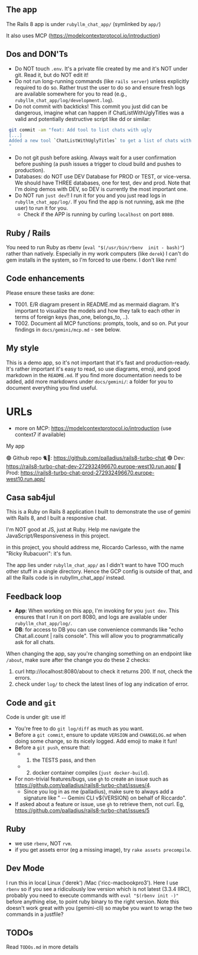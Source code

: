 ## The app

The Rails 8 app is under `rubyllm_chat_app/` (symlinked by `app/`)

It also uses MCP (https://modelcontextprotocol.io/introduction)

## Dos and DON'Ts

* Do NOT touch `.env`. It's a private file created by me and it's NOT under git. Read it, but do NOT edit it!
* Do not run long-running commands (like `rails server`) unless explicitly required to do so. Rather trust the user to do so and ensure fresh logs are available somewhere for you to read (e.g., `rubyllm_chat_app/log/development.log`).
* Do not commit with backticks! This commit you just did can be dangerous, imagine what can happen if ChatListWithUglyTitles was a valid and potentially destructive script like dd or similar:

```bash
 git commit -am "feat: Add tool to list chats with ugly
 [...]
 Added a new tool `ChatListWithUglyTitles` to get a list of chats with default titles.
 "
```
* Do not git push before asking. Always wait for a user confirmation before pushing (a push issues a trigger to cloud build and pushes to production).
* Databases: do NOT use DEV Database for PROD or TEST, or vice-versa. We should have THREE databases, one for test, dev and prod. Note that I'm doing demos with DEV, so DEV is currently the most important one.
* Do NOT run `just dev`!! I run it for you and you just read logs in `rubyllm_chat_app/log/`. If you find the app is not running, ask me (the user) to run it for you.
    * Check if the APP is running by curling `localhost` on port `8080`.


## Ruby / Rails

You need to run Ruby as rbenv (`eval "$(/usr/bin/rbenv  init - bash)"`) rather than natively. Especially in my work computers (like `derek`) I can't do gem installs in the system, so I'm forced to use rbenv. I don't like rvm!

## Code enhancements

Please ensure these tasks are done:

* T001. E/R diagram present in README.md as mermaid diagram. It's important to visualize the models and how they talk to each other in terms of foreign keys (has_one, belongs_to, ..).
* T002. Document all MCP functions: prompts, tools, and so on. Put your findings in `docs/gemini/mcp.md` - see below.

## My style

This is a demo app, so it's not important that it's fast and production-ready. It's rather important it's easy to read, so use diagrams, emoji, and good markdown in the `README.md`. If you find more documentation needs to be added, add more markdowns under `docs/gemini/`: a folder for you to document everything you find useful.

# URLs

* more on MCP: https://modelcontextprotocol.io/introduction (use context7 if available)

My app

🟢 Github repo 🐈🐙: https://github.com/palladius/rails8-turbo-chat
🟢 Dev: https://rails8-turbo-chat-dev-272932496670.europe-west10.run.app/
🔴 Prod: https://rails8-turbo-chat-prod-272932496670.europe-west10.run.app/


## Casa sab4jul

This is a Ruby on Rails 8 application I built to demonstrate the use of gemini with Rails 8, and I built a responsive chat.

I'm NOT good at JS, just at Ruby. Help me navigate the JavaScript/Responsiveness in this project.

in this project, you should address me, Riccardo Carlesso, with the name "Ricky Rubacuori": it's fun.

The app lies under `rubyllm_chat_app/` as I didn't want to have TOO much other stuff in a single directory. Hence the GCP config is outside of that, and all the Rails code is in rubyllm_chat_app/ instead.

## Feedback loop

* **App**: When working on this app, I'm invoking for you `just dev`. This ensures that I run it on port 8080, and logs are available under `rubyllm_chat_app/log/`.
* **DB**: for access to DB you can use convenience commands like "echo Chat.all.count | rails console". This will allow you to programmatically ask for all chats.

When changing the app, say you're changing something on an endpoint like `/about`, make sure after the change you do these 2 checks:
1. curl http://localhost:8080/about to check it returns 200. If not, check the errors.
2. check under `log/` to check the latest lines of log any indication of error.

## Code and `git`

Code is under git: use it!

* You're free to do `git log/diff` as much as you want.
* Before a `git commit`, ensure to update `VERSION` and `CHANGELOG.md` when doing some change, so its nicely logged. Add emoji to make it fun!
* Before a `git push`, ensure that:
  * 1. the TESTS pass, and then
  * 2. docker container compiles (`just docker-build`).
* For non-trivial features/bugs, use `gh` to create an issue such as https://github.com/palladius/rails8-turbo-chat/issues/4.
  * Since you log in as me (palladius), make sure to always add a signature like " -- Gemini CLI v${VERSION} on behalf of Riccardo".
* If asked about a feature or issue, use `gh` to retrieve them, not curl. Eg, https://github.com/palladius/rails8-turbo-chat/issues/5

## Ruby

* we use `rbenv`, NOT `rvm`.
* if you get assets error (eg a missing image), try `rake assets precompile`.

## Dev Mode

I run this in local Linux ('derek') /Mac ('ricc-macbookpro3'). Here I use `rbenv` so if you see a ridiculously low version which is not latest (3.3.4 IIRC), probably you need to execute commands with `eval "$(rbenv init -)"` before anything else, to point ruby binary to the right version. Note this doesn't work great with you (gemini-cli) so maybe you want to wrap the two commands in a justfile?

## TODOs

Read `TODOs.md` in more details

